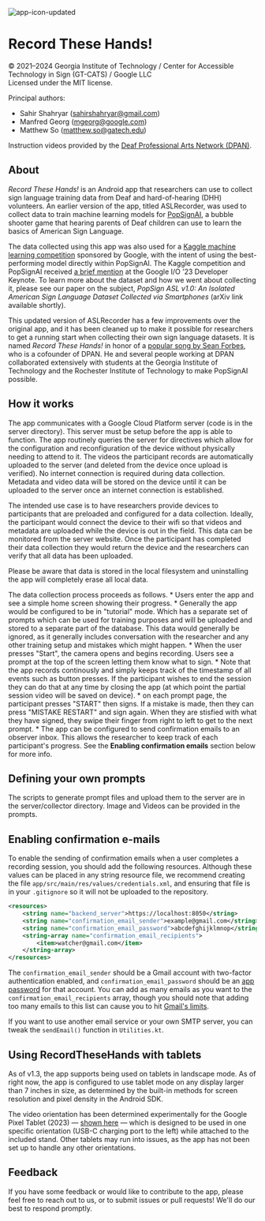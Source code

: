 ![app-icon-updated](https://github.com/Accessible-Technology-in-Sign/RecordTheseHands/assets/1849924/80c0241b-4d86-4710-8012-1c17032e6538)

# Record These Hands!

© 2021&ndash;2024 Georgia Institute of Technology /
Center for Accessible Technology in Sign (GT-CATS) / Google LLC<br>
Licensed under the MIT license.

Principal authors:

*   Sahir Shahryar (sahirshahryar@gmail.com)
*   Manfred Georg (mgeorg@google.com)
*   Matthew So (matthew.so@gatech.edu)

Instruction videos provided by the
[Deaf Professional Arts Network (DPAN)](https://dpan.tv).

## About

*Record These Hands!* is an Android app that researchers can use to collect sign
language training data from Deaf and hard-of-hearing (DHH) volunteers. An
earlier version of the app, titled ASLRecorder, was used to collect data to
train machine learning models for [PopSignAI](https://www.popsign.org/), a
bubble shooter game that hearing parents of Deaf children can use to learn the
basics of American Sign Language.

The data collected using this app was also used for a
[Kaggle machine learning competition](https://www.kaggle.com/competitions/asl-signs)
sponsored by Google, with the intent of using the best-performing model directly
within PopSignAI. The Kaggle competition and PopSignAI received
[a brief mention](https://www.youtube.com/watch?v=r8T0SnwHRNI&t=3965s) at the
Google I/O &rsquo;23 Developer Keynote. To learn more about the dataset and how
we went about collecting it, please see our paper on the subject, *PopSign ASL
v1.0: An Isolated American Sign Language Dataset Collected via Smartphones*
(arXiv link available shortly).

This updated version of ASLRecorder has a few improvements over the original
app, and it has been cleaned up to make it possible for researchers to get a
running start when collecting their own sign language datasets. It is named
*Record These Hands!* in honor of a
[popular song by Sean Forbes](https://www.youtube.com/watch?v=7lQx1f5lEFo), who
is a cofounder of DPAN. He and several people working at DPAN collaborated
extensively with students at the Georgia Institute of Technology and the
Rochester Institute of Technology to make PopSignAI possible.

## How it works

The app communicates with a Google Cloud Platform server (code is in the server
directory). This server must be setup before the app is able to function. The
app routinely queries the server for directives which allow for the
configuration and reconfiguration of the device without physically needing to
attend to it. The videos the participant records are automatically uploaded to
the server (and deleted from the device once upload is verified). No internet
connection is required during data collection. Metadata and video data will be
stored on the device until it can be uploaded to the server once an internet
connection is established.

The intended use case is to have researchers provide devices to participants
that are preloaded and configured for a data collection. Ideally, the
participant would connect the device to their wifi so that videos and metadata
are uploaded while the device is out in the field. This data can be monitored
from the server website. Once the participant has completed their data
collection they would return the device and the researchers can verify that all
data has been uploaded.

Please be aware that data is stored in the local filesystem and uninstalling the
app will completely erase all local data.

The data collection process proceeds as follows. * Users enter the app and see a
simple home screen showing their progress. * Generally the app would be
configured to be in "tutorial" mode. Which has a separate set of prompts which
can be used for training purposes and will be uploaded and stored to a separate
part of the database. This data would generally be ignored, as it generally
includes conversation with the researcher and any other training setup and
mistakes which might happen. * When the user presses "Start", the camera opens
and begins recording. Users see a prompt at the top of the screen letting them
know what to sign. * Note that the app records continously and simply keeps
track of the timestamp of all events such as button presses. If the participant
wishes to end the session they can do that at any time by closing the app (at
which point the partial session video will be saved on device). * on each prompt
page, the participant presses "START" then signs. If a mistake is made, then
they can press "MISTAKE RESTART" and sign again. When they are stisfied with
what they have signed, they swipe their finger from right to left to get to the
next prompt. * The app can be configured to send confirmation emails to an
observer inbox. This allows the researcher to keep track of each participant's
progress. See the **Enabling confirmation emails** section below for more info.

## Defining your own prompts

The scripts to generate prompt files and upload them to the server are in the
server/collector directory. Image and Videos can be provided in the prompts.

## Enabling confirmation e-mails

To enable the sending of confirmation emails when a user completes a recording
session, you should add the following resources. Although these values can be
placed in any string resource file, we recommend creating the file
`app/src/main/res/values/credentials.xml`, and ensuring that file is in your
`.gitignore` so it will not be uploaded to the repository.

```xml
<resources>
    <string name="backend_server">https://localhost:8050</string>
    <string name="confirmation_email_sender">example@gmail.com</string>
    <string name="confirmation_email_password">abcdefghijklmnop</string>
    <string-array name="confirmation_email_recipients">
        <item>watcher@gmail.com</item>
    </string-array>
</resources>
```

The `confirmation_email_sender` should be a Gmail account with two-factor
authentication enabled, and `confirmation_email_password` should be an
[app password](https://support.google.com/accounts/answer/185833?hl=en) for that
account. You can add as many emails as you want to the
`confirmation_email_recipients` array, though you should note that adding too
many emails to this list can cause you to hit
[Gmail's limits](https://support.google.com/mail/answer/22839?hl=en).

If you want to use another email service or your own SMTP server, you can tweak
the `sendEmail()` function in `Utilities.kt`.

## Using RecordTheseHands with tablets

As of v1.3, the app supports being used on tablets in landscape mode. As of
right now, the app is configured to use tablet mode on any display larger than 7
inches in size, as determined by the built-in methods for screen resolution and
pixel density in the Android SDK.

The video orientation has been determined experimentally for the Google Pixel
Tablet (2023) &mdash;
[shown here](https://www.theverge.com/23765921/google-pixel-tablet-review)
&mdash; which is designed to be used in one specific orientation (USB-C charging
port to the left) while attached to the included stand. Other tablets may run
into issues, as the app has not been set up to handle any other orientations.

## Feedback

If you have some feedback or would like to contribute to the app, please feel
free to reach out to us, or to submit issues or pull requests! We'll do our best
to respond promptly.
